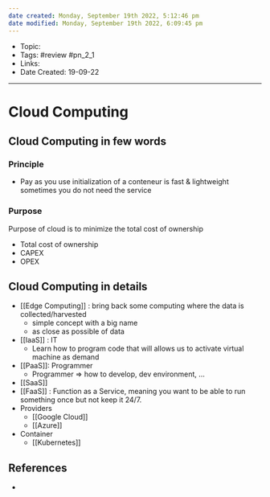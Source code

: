 ```yaml
---
date created: Monday, September 19th 2022, 5:12:46 pm
date modified: Monday, September 19th 2022, 6:09:45 pm
---
```


- Topic:
- Tags: #review #pn_2_1
- Links:
- Date Created: 19-09-22

---

# Cloud Computing

## Cloud Computing in few words

### Principle

- Pay as you use
initialization of a conteneur is fast & lightweight
sometimes you do not need the service

### Purpose

Purpose of cloud is to minimize the total cost of ownership
- Total cost of ownership
- CAPEX
- OPEX

## Cloud Computing in details

- [[Edge Computing]] : bring back some computing where the data is collected/harvested
	- simple concept with a big name
	- as close as possible of data
- [[IaaS]] : IT
	- Learn how to program code that will allows us to activate virtual machine as demand
- [[PaaS]]: Programmer
	- Programmer => how to develop, dev environment, …
- [[SaaS]]
- [[FaaS]] : Function as a Service, meaning you want to be able to run something once but not keep it 24/7.
- Providers
	- [[Google Cloud]]
	- [[Azure]]
- Container
	- [[Kubernetes]]

## References

-
